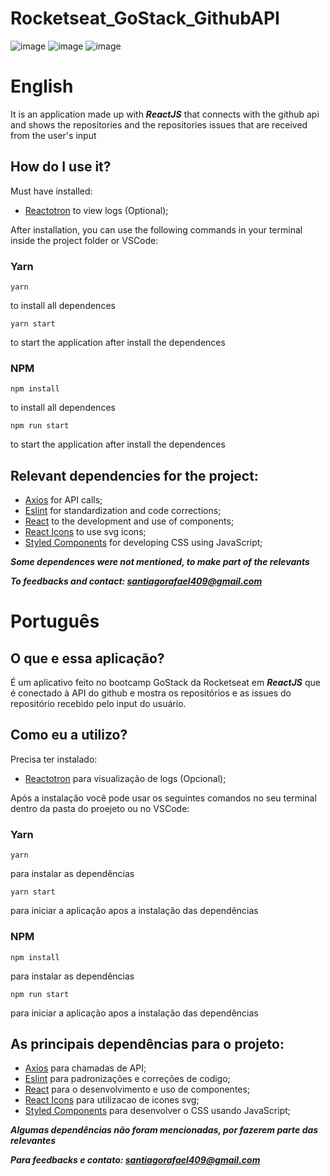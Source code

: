 # Rocketseat_GoStack_GithubAPI


![image](https://i.imgur.com/AS1DbRW.png)
![image](https://i.imgur.com/jyODcG4.png)
![image](https://i.imgur.com/NESFlsg.png)

# English

It is an application made up with ***ReactJS*** that connects with the github api and shows the repositories and the repositories issues that are received from the user's input

## How do I use it?

Must have installed:
- [Reactotron](https://github.com/infinitered/reactotron) to view logs (Optional);

After installation, you can use the following commands in your terminal inside the project folder or VSCode:

### Yarn

 ``` 
yarn 
``` 
to install all dependences

 ``` 
 yarn start 
 ``` 
 to start the application after install the dependences
 
### NPM

```
npm install
``` 
to install all dependences
```
npm run start
``` 
 to start the application after install the dependences

## Relevant dependencies for the project:
- [Axios](https://github.com/axios/axios) for API calls;
- [Eslint](https://eslint.org/) for standardization and code corrections;
- [React](https://reactjs.org/) to the development and use of components;
- [React Icons](https://github.com/react-icons/react-icons) to use svg icons;
- [Styled Components](https://styled-components.com/) for developing CSS using JavaScript;

***Some dependences were not mentioned, to make part of the relevants***

***To feedbacks and contact: santiagorafael409@gmail.com***

# Português

## O que e essa aplicação?

É um aplicativo feito no bootcamp GoStack da Rocketseat em ***ReactJS*** que é conectado à API do github e mostra os repositórios e as issues do repositório recebido pelo input do usuário.

## Como eu a utilizo?

Precisa ter instalado:
- [Reactotron](https://github.com/infinitered/reactotron) para visualização de logs (Opcional);

Após a instalação você pode usar os seguintes comandos no seu terminal dentro da pasta do proejeto ou no VSCode:

### Yarn

 ``` 
yarn 
``` 
para instalar as dependências

 ``` 
 yarn start 
 ``` 
 para iniciar a aplicação apos a instalação das dependências
 
### NPM

```
npm install
``` 
para instalar as dependências
```
npm run start
``` 
para iniciar a aplicação apos a instalação das dependências

## As principais dependências para o projeto:
- [Axios](https://github.com/axios/axios) para chamadas de API;
- [Eslint](https://eslint.org/) para padronizações e correções de codigo;
- [React](https://reactjs.org/) para o desenvolvimento e uso de componentes;
- [React Icons](https://github.com/react-icons/react-icons) para utilizacao de icones svg;
- [Styled Components](https://styled-components.com/) para desenvolver o CSS usando JavaScript;

***Algumas dependências não foram mencionadas, por fazerem parte das relevantes***

***Para feedbacks e contato: santiagorafael409@gmail.com***

